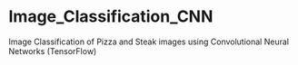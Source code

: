 # Image_Classification_CNN
Image Classification of Pizza and Steak images using Convolutional Neural Networks (TensorFlow)
